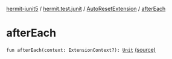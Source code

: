 [hermit-junit5](../../index.md) / [hermit.test.junit](../index.md) / [AutoResetExtension](index.md) / [afterEach](./after-each.md)

# afterEach

`fun afterEach(context: ExtensionContext?): `[`Unit`](https://kotlinlang.org/api/latest/jvm/stdlib/kotlin/-unit/index.html) [(source)](https://github.com/RBusarow/AutoReset/tree/master/hermit-junit5/src/main/kotlin/hermit/test/junit/AutoReset.kt#L85)